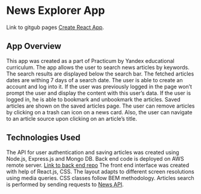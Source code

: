 # News Explorer App

Link to gitgub pages [Create React App](https://github.com/facebook/create-react-app).

## App Overview
This app was created as a part of Practicum by Yandex educational curriculum.
The app allows the user to search  news articles by keywords. The search results are displayed below the search bar. The fetched articles dates are withing 7 days of a search date. The user is able to create an account and log into it. If the user was previously logged in the page won’t prompt the user and display the content with this user’s data.  If the user is logged in, he is able to bookmark and unbookmark the articles. Saved articles are shown on the saved articles page. The user can remove articles by clicking on a trash can icon on a news card. Also, the user can navigate to an article source upon clicking on an article’s title. 

## Technologies Used

The API for user authentication and saving articles was created using Node.js, Express.js and Mongo DB. Back end code is deployed on AWS remote server. [Link to back end repo](https://github.com/momofcats/news-explorer-api)
The front end interface was created  with help of React.js, CSS. The layout adapts to different screen resolutions using media queries. CSS classes follow BEM methodology.  Articles search is performed by sending requests to [News API](https://newsapi.org). 

